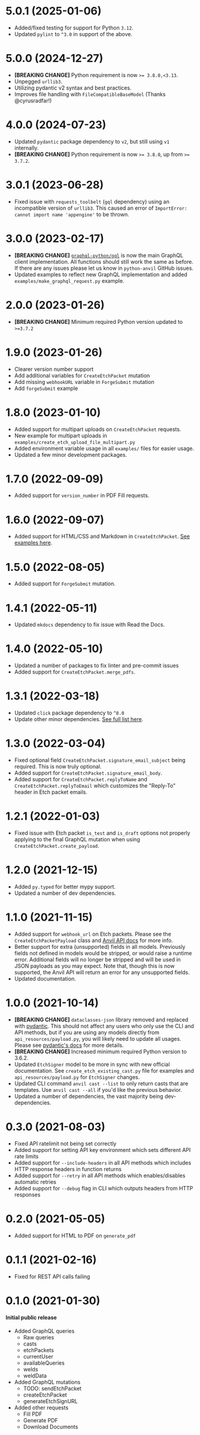 # 5.0.1 (2025-01-06)

- Added/fixed testing for support for Python `3.12`.
- Updated `pylint` to `^3.0` in support of the above.

# 5.0.0 (2024-12-27)

- **[BREAKING CHANGE]** Python requirement is now `>= 3.8.0,<3.13`.
- Unpegged `urllib3`.
- Utilizing pydantic v2 syntax and best practices.
- Improves file handling with `FileCompatibleBaseModel` (Thanks @cyrusradfar!)

# 4.0.0 (2024-07-23)

- Updated `pydantic` package dependency to `v2`, but still using `v1` internally.
- **[BREAKING CHANGE]** Python requirement is now `>= 3.8.0`, up from `>= 3.7.2`.

# 3.0.1 (2023-06-28)

- Fixed issue with `requests_toolbelt` (`gql` dependency) using an incompatible version of `urllib3`.
  This caused an error of `ImportError: cannot import name 'appengine'` to be thrown.

# 3.0.0 (2023-02-17)

- **[BREAKING CHANGE]** [`graphql-python/gql`](https://github.com/graphql-python/gql) is now the main GraphQL client
  implementation. All functions should still work the same as before. If there are any issues please let us know
  in `python-anvil` GitHub issues.
- Updated examples to reflect new GraphQL implementation and added `examples/make_graphql_request.py` example.

# 2.0.0 (2023-01-26)

- **[BREAKING CHANGE]** Minimum required Python version updated to `>=3.7.2`

# 1.9.0 (2023-01-26)

- Clearer version number support
- Add additional variables for `CreateEtchPacket` mutation
- Add missing `webhookURL` variable in `ForgeSubmit` mutation
- Add `forgeSubmit` example

# 1.8.0 (2023-01-10)

- Added support for multipart uploads on `CreateEtchPacket` requests.
- New example for multipart uploads in `examples/create_etch_upload_file_multipart.py`
- Added environment variable usage in all `examples/` files for easier usage.
- Updated a few minor development packages.

# 1.7.0 (2022-09-09)

- Added support for `version_number` in PDF Fill requests.

# 1.6.0 (2022-09-07)

- Added support for HTML/CSS and Markdown in `CreateEtchPacket`. [See examples here](https://www.useanvil.com/docs/api/e-signatures#generating-a-pdf-from-html-and-css).

# 1.5.0 (2022-08-05)

- Added support for `ForgeSubmit` mutation.

# 1.4.1 (2022-05-11)

- Updated `mkdocs` dependency to fix issue with Read the Docs.

# 1.4.0 (2022-05-10)

- Updated a number of packages to fix linter and pre-commit issues
- Added support for `CreateEtchPacket.merge_pdfs`.

# 1.3.1 (2022-03-18)

- Updated `click` package dependency to `^8.0`
- Update other minor dependencies. [See full list here](https://github.com/anvilco/python-anvil/pull/31).

# 1.3.0 (2022-03-04)

- Fixed optional field `CreateEtchPacket.signature_email_subject` being required. This is now truly optional.
- Added support for `CreateEtchPacket.signature_email_body`.
- Added support for `CreateEtchPacket.replyToName` and `CreateEtchPacket.replyToEmail` which customizes the "Reply-To"
  header in Etch packet emails.

# 1.2.1 (2022-01-03)

- Fixed issue with Etch packet `is_test` and `is_draft` options not properly applying to the final GraphQL mutation when
  using `CreateEtchPacket.create_payload`.

# 1.2.0 (2021-12-15)

- Added `py.typed` for better mypy support.
- Updated a number of dev dependencies.

# 1.1.0 (2021-11-15)

- Added support for `webhook_url` on Etch packets. Please see the `CreateEtchPacketPayload` class
  and [Anvil API docs](https://www.useanvil.com/docs/api/e-signatures#webhook-notifications) for more info.
- Better support for extra (unsupported) fields in all models. Previously fields not defined in models would be
  stripped, or would raise a runtime error. Additional fields will no longer be stripped and will be used in JSON
  payloads as you may expect. Note that, though this is now supported, the Anvil API will return an error for any
  unsupported fields.
- Updated documentation.

# 1.0.0 (2021-10-14)

- **[BREAKING CHANGE]** `dataclasses-json` library removed and replaced
  with [pydantic](https://github.com/samuelcolvin/pydantic/).
  This should not affect any users who only use the CLI and API methods, but if you are using any models directly
  from `api_resources/payload.py`, you will likely need to update all usages. Please
  see [pydantic's docs](https://pydantic-docs.helpmanual.io/usage/models/) for more details.
- **[BREAKING CHANGE]** Increased minimum required Python version to 3.6.2.
- Updated `EtchSigner` model to be more in sync with new official documentation.
  See `create_etch_existing_cast.py` file for examples and `api_resources/payload.py` for `EtchSigner` changes.
- Updated CLI command `anvil cast --list` to only return casts that are templates.
  Use `anvil cast --all` if you'd like the previous behavior.
- Updated a number of dependencies, the vast majority being dev-dependencies.

# 0.3.0 (2021-08-03)

- Fixed API ratelimit not being set correctly
- Added support for setting API key environment which sets different API rate limits
- Added support for `--include-headers` in all API methods which includes HTTP response headers in function returns
- Added support for `--retry` in all API methods which enables/disables automatic retries
- Added support for `--debug` flag in CLI which outputs headers from HTTP responses

# 0.2.0 (2021-05-05)

- Added support for HTML to PDF on `generate_pdf`

# 0.1.1 (2021-02-16)

- Fixed for REST API calls failing

# 0.1.0 (2021-01-30)

#### Initial public release

- Added GraphQL queries
  - Raw queries
  - casts
  - etchPackets
  - currentUser
  - availableQueries
  - welds
  - weldData
- Added GraphQL mutations
  - TODO: sendEtchPacket
  - createEtchPacket
  - generateEtchSignURL
- Added other requests
  - Fill PDF
  - Generate PDF
  - Download Documents
